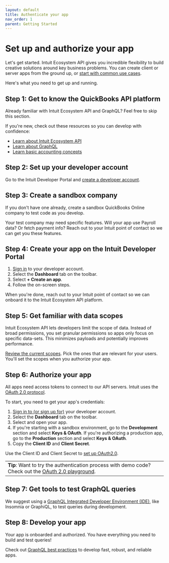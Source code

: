 ```yaml
---
layout: default
title: Authenticate your app
nav_order: 1
parent: Getting Started
---
```


# Set up and authorize your app

Let's get started. Intuit Ecosystem API gives you incredible flexibility to build creative solutions around key business problems. You can create client or server apps from the ground up, or [start with common use cases](../../use-cases/). 

Here's what you need to get up and running.

## Step 1: Get to know the QuickBooks API platform
Already familiar with Intuit Ecosystem API and GraphQL? Feel free to skip this section. 

If you're new, check out these resources so you can develop with confidence:

* [Learn about Intuit Ecosystem API](../../faq/graphql-vs-rest/)
* [Learn about GraphQL](../../graphql-concepts/)
* [Learn basic accounting concepts](https://developer.intuit.com/app/developer/qbo/docs/concepts)

## Step 2: Set up your developer account 

Go to the Intuit Developer Portal and [create a developer account](https://developer.intuit.com/app/developer/myapps). 

## Step 3: Create a sandbox  company

If you don't have one already, create a sandbox QuickBooks Online company to test code as you develop. 
 
Your test company may need specific features. Will your app use Payroll data? Or fetch payment info? Reach out to your Intuit point of contact so we can get you these features.

## Step 4: Create your app on the Intuit Developer Portal

1. [Sign in](https://developer.intuit.com/) to your developer account.
2. Select the **Dashboard** tab on the toolbar. 
3. Select **+ Create an app**. 
4. Follow the on-screen steps. 

When you're done, reach out to your Intuit point of contact so we can onboard it to the Intuit Ecosystem API platform.

## Step 5: Get familiar with data scopes

Intuit Ecosystem API lets developers limit the scope of data. Instead of broad permissions, you set granular permissions so apps only focus on specific data-sets. This minimizes payloads and potentially improves performance. 
 
[Review the current scopes](https://intuitdeveloper.github.io/intuit-api-docs/docs/getting-started/scopes/). Pick the ones that are relevant for your users. You'll set the scopes when you authorize your app.

## Step 6: Authorize your app
All apps need access tokens to connect to our API servers. Intuit uses the [OAuth 2.0 protocol](https://developer.intuit.com/app/developer/qbo/docs/develop/authentication-and-authorization/oauth-2.0). 

To start, you need to get your app's credentials: 
1. [Sign in to (or sign up for)](https://developer.intuit.com/) your developer account.
2. Select the **Dashboard** tab on the toolbar.
3. Select and open your app. 
4. If you're starting with a sandbox environment, go to the **Development** section and select **Keys & OAuth**. If you're authorizing a production app, go to the **Production** section and select **Keys & OAuth**.
5. Copy the **Client ID** and **Client Secret**. 

Use the Client ID and Client Secret to [set up OAuth2.0](https://developer.intuit.com/app/developer/qbo/docs/develop/authentication-and-authorization/oauth-2.0). 

<table>
<tr>
<td><Strong>Tip</strong>: Want to try the authentication process with demo code? Check out the <a href="https://developer.intuit.com/app/developer/qbo/docs/develop/authentication-and-authorization/oauth-2.0-playground">OAuth 2.0 playground</a>.
</td>
</tr>
</table>

## Step 7: Get tools to test GraphQL queries

We suggest using a [GraphQL Integrated Developer Environment (IDE)](https://intuitdeveloper.github.io/intuit-api-docs/docs/getting-started/graphql-ide/), like Insomnia or GraphiQL, to test queries during development.

## Step 8: Develop your app

Your app is onboarded and authorized. You have everything you need to build and test queries!

Check out [GraphQL best practices](../../faq/best-practices/) to develop fast, robust, and reliable apps.
